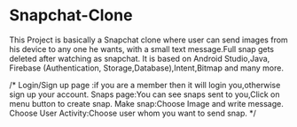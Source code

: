 # Snapchat-Clone
This Project is basically a Snapchat clone where user can send images from his device to any one he wants,
with a small text message.Full snap gets deleted after watching as snapchat.
It is based on Android Studio,Java, Firebase (Authentication, Storage,Database),Intent,Bitmap and many more.

/*
Login/Sign up page :if you are a member then it will login you,otherwise sign up your account.
Snaps page:You can see snaps sent to you,Click on menu button to create snap.
Make snap:Choose Image and write message.
Choose User Activity:Choose user whom you want to send snap.
*/
